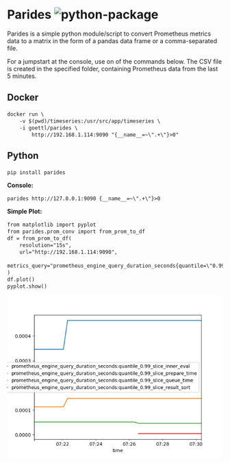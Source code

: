 # Parides ![python-package](https://github.com/goettl79/parides/workflows/python-package/badge.svg?branch=master)

Parides is a simple python module/script to convert Prometheus metrics data to a matrix in the form of a pandas data frame
 or a comma-separated file. 
 
For a jumpstart at the console, use on of the commands below. 
The CSV file is created in the specified 
folder, containing Prometheus data from the last 5 minutes.

## Docker

    docker run \
        -v $(pwd)/timeseries:/usr/src/app/timeseries \
        -i goettl/parides \
            http://192.168.1.114:9090 "{__name__=~\".+\"}>0"
            
## Python

    pip install parides

    
    
**Console:** 
    
    parides http://127.0.0.1:9090 {__name__=~\".+\"}>0
    
    
**Simple Plot:**
     
    from matplotlib import pyplot
    from parides.prom_conv import from_prom_to_df
    df = from_prom_to_df(
        resolution="15s",
        url="http://192.168.1.114:9090",
        metrics_query="prometheus_engine_query_duration_seconds{quantile=\"0.99\"}"
    )
    df.plot()
    pyplot.show()

![python-package](docs/Figure_1.png)
